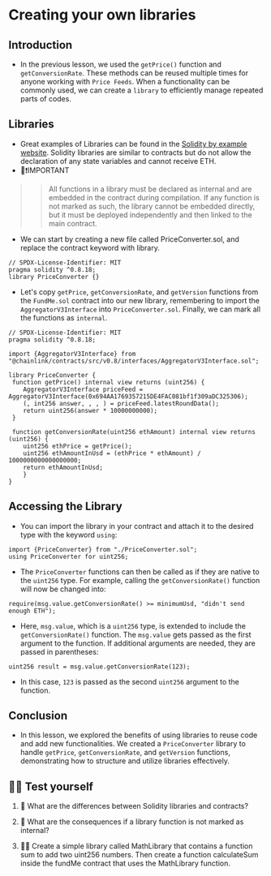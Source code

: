 # Creating your own libraries

## Introduction
- In the previous lesson, we used the `getPrice()` function and `getConversionRate`. These methods can be reused multiple times for anyone working with `Price Feeds`. When a functionality can be commonly used, we can create a `library` to efficiently manage repeated parts of codes.

## Libraries
- Great examples of Libraries can be found in the [Solidity by example website](https://solidity-by-example.org/library/). Solidity libraries are similar to contracts but do not allow the declaration of any state variables and cannot receive ETH.
- 👀❗IMPORTANT

>> All functions in a library must be declared as internal and are embedded in the contract during compilation. If any function is not marked as such, the library cannot be embedded directly, but it must be deployed independently and then linked to the main contract.

- We can start by creating a new file called PriceConverter.sol, and replace the contract keyword with library.
```
// SPDX-License-Identifier: MIT
pragma solidity ^0.8.18;
library PriceConverter {}
```

- Let's copy `getPrice`, `getConversionRate`, and `getVersion` functions from the `FundMe.sol` contract into our new library, remembering to import the `AggregatorV3Interface` into `PriceConverter.sol`. Finally, we can mark all the functions as `internal`.

```
// SPDX-License-Identifier: MIT
pragma solidity ^0.8.18;

import {AggregatorV3Interface} from "@chainlink/contracts/src/v0.8/interfaces/AggregatorV3Interface.sol";

library PriceConverter {
 function getPrice() internal view returns (uint256) {
    AggregatorV3Interface priceFeed = AggregatorV3Interface(0x694AA1769357215DE4FAC081bf1f309aDC325306);
    (, int256 answer, , , ) = priceFeed.latestRoundData();
    return uint256(answer * 10000000000);
 }

 function getConversionRate(uint256 ethAmount) internal view returns (uint256) {
    uint256 ethPrice = getPrice();
    uint256 ethAmountInUsd = (ethPrice * ethAmount) / 1000000000000000000;
    return ethAmountInUsd;
    }
}
```

## Accessing the Library
- You can import the library in your contract and attach it to the desired type with the keyword `using`:
```
import {PriceConverter} from "./PriceConverter.sol";
using PriceConverter for uint256;
```

- The `PriceConverter` functions can then be called as if they are native to the `uint256` type. For example, calling the `getConversionRate()` function will now be changed into:
```
require(msg.value.getConversionRate() >= minimumUsd, "didn't send enough ETH");
```

- Here, `msg.value`, which is a `uint256` type, is extended to include the `getConversionRate()` function. The `msg.value` gets passed as the first argument to the function. If additional arguments are needed, they are passed in parentheses:

```
uint256 result = msg.value.getConversionRate(123);
```

- In this case, `123` is passed as the second `uint256` argument to the function.

## Conclusion
- In this lesson, we explored the benefits of using libraries to reuse code and add new functionalities. We created a `PriceConverter` library to handle `getPrice`, `getConversionRate`, and `getVersion` functions, demonstrating how to structure and utilize libraries effectively.

## 🧑‍💻 Test yourself
1. 📕 What are the differences between Solidity libraries and contracts?

2. 📕 What are the consequences if a library function is not marked as internal?

3. 🧑‍💻 Create a simple library called MathLibrary that contains a function sum to add two uint256 numbers. Then create a function calculateSum inside the fundMe contract that uses the MathLibrary function.
